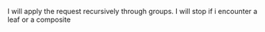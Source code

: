 I will apply the request recursively through groups. I will stop if i encounter a leaf or a composite